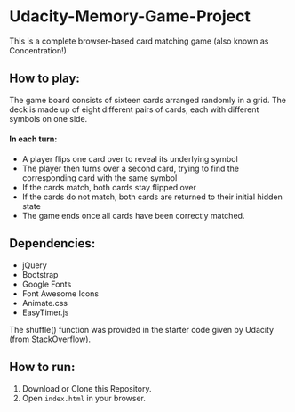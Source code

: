 # Udacity-Memory-Game-Project
This is a complete browser-based card matching game (also known as Concentration!)

## How to play:
The game board consists of sixteen cards arranged randomly in a grid. The deck is made up of eight different pairs of cards, each with different symbols on one side.

#### In each turn:
* A player flips one card over to reveal its underlying symbol
* The player then turns over a second card, trying to find the corresponding card with the same symbol
* If the cards match, both cards stay flipped over
* If the cards do not match, both cards are returned to their initial hidden state
* The game ends once all cards have been correctly matched.

## Dependencies:
* jQuery
* Bootstrap
* Google Fonts
* Font Awesome Icons
* Animate.css
* EasyTimer.js

The shuffle() function was provided in the starter code given by Udacity (from StackOverflow).

## How to run:
1. Download or Clone this Repository.
2. Open ```index.html``` in your browser.


